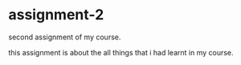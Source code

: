 # assignment-2
second assignment of my course.

this assignment is about the all things that i had learnt in my course.
